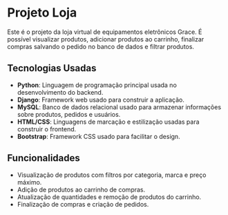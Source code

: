 # Projeto Loja 

Este é o projeto da loja virtual de equipamentos eletrônicos Grace. 
É possível visualizar produtos, adicionar produtos ao carrinho, finalizar compras salvando o pedido no banco de dados e filtrar produtos.

## Tecnologias Usadas

- **Python**: Linguagem de programação principal usada no desenvolvimento do backend.
- **Django**: Framework web usado para construir a aplicação.
- **MySQL**: Banco de dados relacional usado para armazenar informações sobre produtos, pedidos e usuários.
- **HTML/CSS**: Linguagens de marcação e estilização usadas para construir o frontend.
- **Bootstrap**: Framework CSS usado para facilitar o design.

## Funcionalidades

- Visualização de produtos com filtros por categoria, marca e preço máximo.
- Adição de produtos ao carrinho de compras.
- Atualização de quantidades e remoção de produtos do carrinho.
- Finalização de compras e criação de pedidos.
